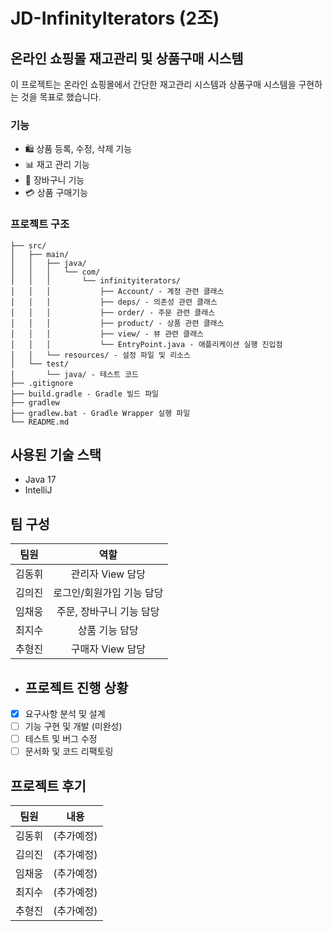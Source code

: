# JD-InfinityIterators (2조)

## 온라인 쇼핑몰 재고관리 및 상품구매 시스템
이 프로젝트는 온라인 쇼핑몰에서 간단한 재고관리 시스템과 상품구매 시스템을 구현하는 것을 목표로 했습니다.

### 기능

- 🛍️ 상품 등록, 수정, 삭제 기능
- 📊 재고 관리 기능
- 🛒 장바구니 기능
- 💳 상품 구매기능

### 프로젝트 구조
```
├── src/
│   ├── main/
│   │   ├── java/
│   │   │   └── com/
│   │   │       └── infinityiterators/ 
│   │   │           ├── Account/ - 계정 관련 클래스
│   │   │           ├── deps/ - 의존성 관련 클래스
│   │   │           ├── order/ - 주문 관련 클래스
│   │   │           ├── product/ - 상품 관련 클래스
│   │   │           ├── view/ - 뷰 관련 클래스
│   │   │           └── EntryPoint.java - 애플리케이션 실행 진입점
│   │   └── resources/ - 설정 파일 및 리소스
│   └── test/
│       └── java/ - 테스트 코드
├── .gitignore
├── build.gradle - Gradle 빌드 파일
├── gradlew
├── gradlew.bat - Gradle Wrapper 실행 파일
└── README.md
```

## 사용된 기술 스택

- Java 17
- IntelliJ

## 팀 구성

| 팀원 | 역할 |
|:---:|:---:|
| 김동휘 | 관리자 View 담당 |
| 김의진 | 로그인/회원가입 기능 담당 |
| 임채웅 | 주문, 장바구니 기능 담당 |
| 최지수 | 상품 기능 담당 |
| 추형진 | 구매자 View 담당 |

- ## 프로젝트 진행 상황

- [x] 요구사항 분석 및 설계
- [ ] 기능 구현 및 개발 (미완성)
- [ ] 테스트 및 버그 수정
- [ ] 문서화 및 코드 리팩토링

## 프로젝트 후기

| 팀원 | 내용 |
|:---:|:---:|
| 김동휘 | (추가예정) |
| 김의진 | (추가예정) |
| 임채웅 | (추가예정) |
| 최지수 | (추가예정) |
| 추형진 | (추가예정) |
